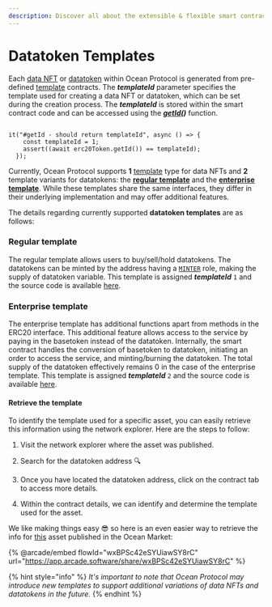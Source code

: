 ```yaml
---
description: Discover all about the extensible & flexible smart contract templates.
---
```


# Datatoken Templates

Each [data NFT](data-nfts.md) or [datatoken](datatokens.md) within Ocean Protocol is generated from pre-defined [template](https://github.com/oceanprotocol/contracts/tree/main/contracts/templates) contracts. The _**templateId**_ parameter specifies the template used for creating a data NFT or datatoken, which can be set during the creation process. The _**templateId**_ is stored within the smart contract code and can be accessed using the [_**getId**_](https://github.com/oceanprotocol/contracts/blob/9e29194d910f28a4f0ef17ce6dc8a70741f63309/contracts/interfaces/IERC20Template.sol#L134)_**()**_ function.

```solidity

it("#getId - should return templateId", async () => {
    const templateId = 1;
    assert((await erc20Token.getId()) == templateId);
  });

```

Currently, Ocean Protocol supports **1** [template](https://github.com/oceanprotocol/contracts/blob/main/contracts/templates/ERC721Template.sol) type for data NFTs and **2** template variants for datatokens: the [**regular template**](https://github.com/oceanprotocol/contracts/blob/main/contracts/templates/ERC20Template.sol) and the [**enterprise template**](https://github.com/oceanprotocol/contracts/blob/main/contracts/templates/ERC20TemplateEnterprise.sol). While these templates share the same interfaces, they differ in their underlying implementation and may offer additional features.

The details regarding currently supported **datatoken templates** are as follows:

### **Regular template**

The regular template allows users to buy/sell/hold datatokens. The datatokens can be minted by the address having a [`MINTER`](roles.md#minter) role, making the supply of datatoken variable. This template is assigned _**templateId**_ `1` and the source code is available [here](https://github.com/oceanprotocol/contracts/blob/v4main/contracts/templates/ERC20Template.sol).

### **Enterprise template**

The enterprise template has additional functions apart from methods in the ERC20 interface. This additional feature allows access to the service by paying in the basetoken instead of the datatoken. Internally, the smart contract handles the conversion of basetoken to datatoken, initiating an order to access the service, and minting/burning the datatoken. The total supply of the datatoken effectively remains 0 in the case of the enterprise template. This template is assigned _**templateId**_ `2` and the source code is available [here](https://github.com/oceanprotocol/contracts/blob/v4main/contracts/templates/ERC20TemplateEnterprise.sol).



#### Retrieve the template

To identify the template used for a specific asset, you can easily retrieve this information using the network explorer. Here are the steps to follow:

1. Visit the network explorer where the asset was published.
2. Search for the datatoken address :mag:
3. Once you have located the datatoken address, click on the contract tab to access more details.
4.  Within the contract details, we can identify and determine the template used for the asset.

    &#x20;

We like making things easy :sunglasses: so here is an even easier way to retrieve the info for [this](https://market.oceanprotocol.com/asset/did:op:cd086344c275bc7c560e91d472be069a24921e73a2c3798fb2b8caadf8d245d6) asset published in the Ocean Market:&#x20;

{% @arcade/embed flowId="wxBPSc42eSYUiawSY8rC" url="https://app.arcade.software/share/wxBPSc42eSYUiawSY8rC" %}

{% hint style="info" %}
_It's important to note that Ocean Protocol may introduce new templates to support additional variations of data NFTs and datatokens in the future._
{% endhint %}
